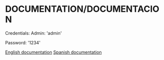 # DOCUMENTATION/DOCUMENTACION

Credentials: 
Admin: 'admin'

Password: '1234'

[English documentation][English]
[Spanish documentation][Spanish]

[English]: /DOCUMENTATION/readme_eng.md
[Spanish]: /DOCUMENTATION/readme_esp.md

